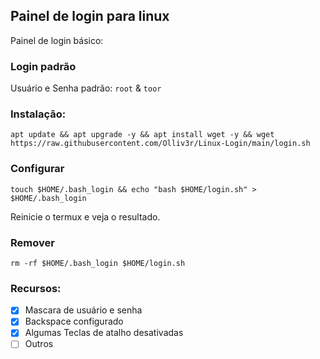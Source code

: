 ## Painel de login para linux
Painel de login básico: 

### Login padrão 
Usuário e Senha padrão: `root` & `toor`

### Instalação:
```
apt update && apt upgrade -y && apt install wget -y && wget https://raw.githubusercontent.com/Olliv3r/Linux-Login/main/login.sh
```

### Configurar
```
touch $HOME/.bash_login && echo "bash $HOME/login.sh" > $HOME/.bash_login
```
Reinicie o termux e veja o resultado.
### Remover
```
rm -rf $HOME/.bash_login $HOME/login.sh
```

### Recursos:

- [x] Mascara de usuário e senha
- [x] Backspace configurado
- [x] Algumas Teclas de atalho desativadas
- [ ] Outros

